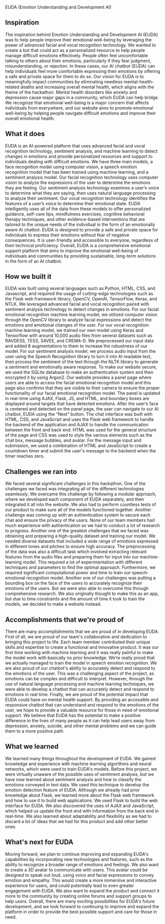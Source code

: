 EUDA (Emotion Understanding and Development AI)

## Inspiration
The inspiration behind Emotion Understanding and Development AI (EUDA) was to help people improve their emotional well-being by leveraging the power of advanced facial and vocal recognition technology. We wanted to create a bot that could act as a personalized resource to help people manage difficult emotions effectively. People often feel uncomfortable talking to others about their emotions, particularly if they fear judgment, misunderstanding, or rejection. In these cases, our AI chatbot (EUDA) can help individuals feel more comfortable expressing their emotions by offering a safe and private space for them to do so. Our vision for EUDA is to meaningfully impact communities by eliminating needless mental-health-related deaths and increasing overall mental health, which aligns with the theme of the hackathon. Mental health disorders like anxiety and depression cause major gaps in a community, which EUDA can help bridge.  We recognize that emotional well-being is a major concern that affects individuals from everywhere, and our website aims to promote emotional well-being by helping people navigate difficult emotions and improve their overall emotional health.

## What it does
EUDA is an AI-powered platform that uses advanced facial and vocal recognition technology, sentiment analysis, and machine learning to detect changes in emotions and provide personalized resources and support to individuals dealing with difficult emotions. We have three main models, a face recognition model using computer vision, a speech emotion recognition model that has been trained using machine learning, and a sentiment analysis model. Our facial recognition technology uses computer vision to analyze the expressions of the user to determine the emotions they are feeling. Our sentiment analysis technology examines a user’s voice to determine what they are saying, then uses natural language processing to analyze their sentiment. Our vocal recognition technology identifies the features of a user’s voice to determine their emotional state. EUDA intelligently uses all of the data from these models to offer personalized guidance, self-care tips, mindfulness exercises, cognitive behavioral therapy techniques, and other evidence-based interventions that are tailored to the unique needs of the individual in the form of an emotionally aware AI chatbot. EUDA is designed to provide a safe and private space for individuals to express their emotions without fear of negative consequences. It is user-friendly and accessible to everyone, regardless of their technical proficiency. Overall, EUDA is a comprehensive emotional support platform that aims to improve the emotional well-being of individuals and communities by providing sustainable, long-term solutions in the form of an AI chatbot.

## How we built it
EUDA was built using several languages such as Python, HTML, CSS, and Javascript, and required the usage of cutting-edge technologies such as the Flask web framework library, OpenCV, OpenAI, TensorFlow, Keras, and NTLK. We leveraged advanced facial and vocal recognition paired with sentiment analysis technology to detect changes in emotions. For our facial emotional recognition machine learning model, we utilized computer vision through the OpenCV library to analyze facial expressions and detect the emotions and emotional changes of the user. For our vocal recognition machine learning model, we trained our own model using Keras and Tensorflow with around 10,000 audio files from several datasets such as RAVDESS, TESS, SAVEE, and CREMA-D. We preprocessed our input data and added 8 augmentations to them to increase the robustness of our model. For our sentiment analysis model, we process audio input from the user using the Speech Recognition library to turn it into AI readable text, then process the sentiment of the text through the NLTK library to generate a sentiment and emotionally aware response. To make our website secure, we used the SQLite database to make an authentication system and then encrypted it by using Argon2. Our website provides a panel page where users are able to access the facial emotional recognition model and this page also confirms that they are visible to their camera to ensure the proper functionality of our facial emotional recognition model. The panel is updated in real-time using AJAX, Flask, JS, and HTML, and boundary boxes are displayed around targets that have detected emotions. After the user’s face is centered and detected on the panel page, the user can navigate to our AI chatbot, EUDA using the “Next” button. The chat interface was built with HTML, CSS, and JavaScript and uses the Flask web framework to handle the backend of the application and AJAX to handle the communication between the front and back end. HTML was used for the general structure of the page and CSS was used to style the various elements such as the chat box, message bubbles, and avatar. For the message input and submission, we used a combination of HTML and JavaScript to create a countdown timer and submit the user's message to the backend when the timer reaches zero. 

## Challenges we ran into
We faced several significant challenges in this hackathon. One of the challenges we faced was integrating all of the different technologies seamlessly. We overcame this challenge by following a modular approach, where we developed each component of EUDA separately, and then integrated it all into the website. We also had to perform countless tests of our product to make sure all of the models functioned together. Another challenge was coming up with an authentication system to secure each chat and ensure the privacy of the users. None of our team members had much experience with authentication so we had to conduct a lot of research to progress. Another one of the greatest challenges that we faced was obtaining and preparing a high-quality dataset and training our model. We needed diverse datasets that included a wide range of emotions expressed in different tones and pitches to ensure high accuracy. The preprocessing of the data was also a difficult task which involved extracting relevant features from the audio files and preparing them for input into our machine-learning model. This required a lot of experimentation with different techniques and parameters to find the optimal approach. Furthermore, we required significant computational power and time to train our speech-emotional recognition model. Another one of our challenges was putting a bounding box on the face of the users to accurately recognize their emotions of the users. But we were also able to overcome this through comprehensive research. We also originally thought to make this as an app, but due to time constraints and the amount of time it took to train the models, we decided to make a website instead. 


## Accomplishments that we're proud of
There are many accomplishments that we are proud of in developing EUDA. First of all, we are proud of our team's collaboration and dedication to bringing this project to life. Each team member contributed their unique skills and expertise to create a functional and innovative product. It was our first time working with machine learning and it was really painful to make the model work with basically no prior knowledge. We’re really proud that we actually managed to train the model in speech emotion recognition. We are also proud of our chatbot's ability to accurately detect and respond to the emotions of the user. This was a challenging aspect of the project, as emotions can be complex and difficult to interpret. However, through the use of natural language processing and machine learning techniques, we were able to develop a chatbot that can accurately detect and respond to emotions in real time. Finally, we are proud of the potential impact that EUDA could have on mental health support. By providing an accessible and responsive chatbot that can understand and respond to the emotions of the user, we hope to provide a valuable resource for those in need of emotional support. We believe that EUDA has the potential to make a positive difference in the lives of many people as it can help lead users away from depression, anxiety, suicide, and other mental problems and we can guide them to a more positive path. 

## What we learned
We learned many things throughout the development of EUDA. We gained knowledge and experience with machine learning algorithms and neural networks, which were used to train EUDA's models. Before this project, we were virtually unaware of the possible uses of sentiment analysis, but we have now learned about sentiment analysis and how to classify the emotions conveyed in text data. We used this technique to develop the emotion detection feature of EUDA. Although we already had prior knowledge about Flask, we learned more about the Flask web framework and how to use it to build web applications. We used Flask to build the web interface for EUDA. We also discovered the uses of AJAX and JavaScript, which helped us update the front end with information from the back end in real-time. We also learned about adaptability and flexibility as we had to discard a lot of ideas that we had for this product and add other better ones. 

## What's next for EUDA
Moving forward, we plan to continue improving and expanding EUDA's capabilities by incorporating new technologies and features, such as the ability to recognize a broader range of emotions and feelings. We also want to create a 3D avatar to communicate with users. This avatar could be designed to speak out loud, using voice and facial expressions to convey emotion and empathy. This would create a more immersive and interactive experience for users, and could potentially lead to even greater engagement with EUDA. We also want to expand the product and connect it more to the community by creating online forums and support groups to help users. Overall, there are many exciting possibilities for EUDA's future development, and we look forward to continuing to improve and expand the platform in order to provide the best possible support and care for those in need.
